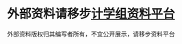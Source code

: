 # 外部资料请移步[计学组资料平台](https://xue.shinonomelab.net/%E5%A4%A7%E4%B8%80/%E7%A6%BB%E6%95%A3%E6%95%B0%E5%AD%A6/%E5%A4%96%E9%83%A8%E8%B5%84%E6%96%99)

外部资料版权归其编写者所有，不宜公开展示，请移步资料平台
